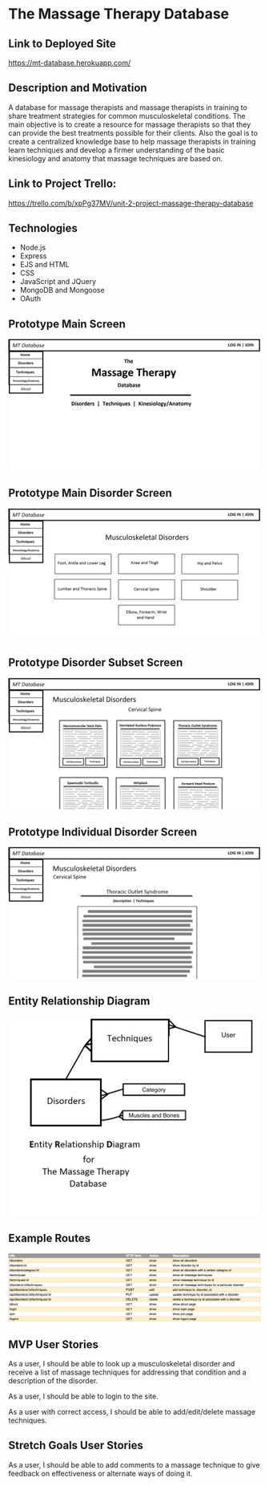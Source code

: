 # The Massage Therapy Database

## Link to Deployed Site

https://mt-database.herokuapp.com/

## Description and Motivation

A database for massage therapists and massage therapists in training to share
treatment strategies for common musculoskeletal conditions.  The main objective
is to create a resource for massage therapists so that they can provide the best
treatments possible for their clients.  Also the goal is to create a centralized
knowledge base to help massage therapists in training learn techniques and develop
a firmer understanding of the basic kinesiology and anatomy that massage techniques
are based on.  

## Link to Project Trello:

https://trello.com/b/xpPg37MV/unit-2-project-massage-therapy-database

## Technologies

- Node.js
- Express
- EJS and HTML
- CSS
- JavaScript and JQuery
- MongoDB and Mongoose
- OAuth

## Prototype Main Screen

![example main screen](https://github.com/LillianChernin/Massage-Therapy-Database/blob/master/docs/assets/images/mtd-main-homepage.jpg)

## Prototype Main Disorder Screen

![example main disorder screen](https://github.com/LillianChernin/Massage-Therapy-Database/blob/master/docs/assets/images/mtd-main-disorders-page.jpg)

## Prototype Disorder Subset Screen

![example disorder subset screen](https://github.com/LillianChernin/Massage-Therapy-Database/blob/master/docs/assets/images/mtd-disorders-subset-cervical-spine.jpg)

## Prototype Individual Disorder Screen

![example individual disorder screen](https://github.com/LillianChernin/Massage-Therapy-Database/blob/master/docs/assets/images/mtd-disorders-individual-disorder.jpg)

## Entity Relationship Diagram

![massage therapy database ERD](https://github.com/LillianChernin/Massage-Therapy-Database/blob/master/docs/assets/images/MTD-ERD.jpg)

## Example Routes

![example routes for disorder resources](https://github.com/LillianChernin/Massage-Therapy-Database/blob/master/docs/assets/images/mtd-updated-routes.png)

## MVP User Stories

As a user, I should be able to look up a musculoskeletal disorder and receive a list of massage techniques for addressing that condition and a description of the disorder.

As a user, I should be able to login to the site.

As a user with correct access, I should be able to add/edit/delete massage techniques.

## Stretch Goals User Stories

As a user, I should be able to add comments to a massage technique to give feedback on
effectiveness or alternate ways of doing it.
